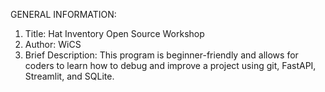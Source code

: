 GENERAL INFORMATION:
1. Title: Hat Inventory Open Source Workshop
2. Author: WiCS
3. Brief Description: This program is beginner-friendly and allows for coders to learn how to debug and improve a project using git, FastAPI, Streamlit, and SQLite. 
